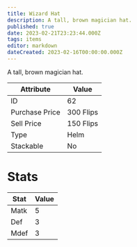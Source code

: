 ```yaml
---
title: Wizard Hat
description: A tall, brown magician hat.
published: true
date: 2023-02-21T23:23:44.000Z
tags: items
editor: markdown
dateCreated: 2023-02-16T00:00:00.000Z
---
```


A tall, brown magician hat.

|Attribute|Value|
|-|-|
|ID|62|
|Purchase Price|300 Flips|
|Sell Price|150 Flips|
|Type|Helm|
|Stackable|No|

# Stats
|Stat|Value|
|-|-|
|Matk|5|
|Def|3|
|Mdef|3|
